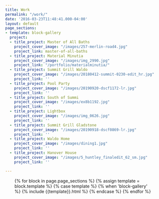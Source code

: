 ```yaml
---
title: Work
permalink: "/work/"
date: '2016-03-23T11:48:41.000-04:00'
layout: default
page_sections:
- template: block-gallery
  project:
  - title_project: Master of All Baths
    project_cover_image: "/images/257-merlin-road4.jpg"
    project_link: master-of-all-baths
  - title_project: Material Minutia
    project_cover_image: "/images/img_2990.jpg"
    project_link: "/portfolio/materialminutia/"
  - title_project: Summit Grill Waldo
    project_cover_image: "/images/20180412-summit-0230-edit_hr.jpg"
    project_link: ''
  - title_project: Pool Party
    project_cover_image: "/images/20190920-dscf1172-lr.jpg"
    project_link: ''
  - title_project: South of Summi
    project_cover_image: "/images/ex8b1192.jpg"
    project_link: ''
  - title_project: Lightbox
    project_cover_image: "/images/img_0626.jpg"
    project_link: ''
  - title_project: Summit Grill Gladstone
    project_cover_image: "/images/20190918-dscf0869-lr.jpg"
    project_link: ''
  - title_project: Waldo Home
    project_cover_image: "/images/dining1.jpg"
    project_link: ''
  - title_project: Hanover House
    project_cover_image: "/images/5_huntley_finaledit_62_sm.jpg"
    project_link: ''

---
```

<!-- --include feature_row-- -->
<div class="row" style="margin: 15px 30px;">
{% for block in page.page_sections %}
    {% assign template = block.template %}
    {% case template %}
        {% when 'block-gallery' %}
        {% include {{template}}.html %}
    {% endcase %}
{% endfor %}
</div>


<script src="https://ajax.googleapis.com/ajax/libs/jquery/3.6.0/jquery.min.js"></script>
<script>
$( document ).ready(function() {
    document.querySelectorAll('.project').forEach((project) => {
      console.log(project);
      project.addEventListener("mouseover", function(){
        project.children[0].children[0].style.display = "none";
      });
      project.addEventListener("mouseout", function(){
        project.children[0].children[0].style.display = "block";
      });
    });
});
</script>
